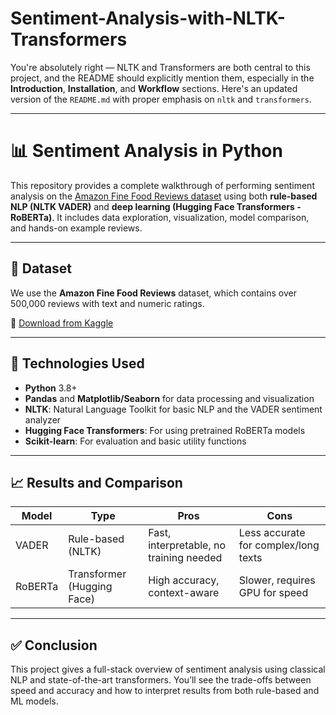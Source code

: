 # Sentiment-Analysis-with-NLTK-Transformers

You're absolutely right — NLTK and Transformers are both central to this project, and the README should explicitly mention them, especially in the **Introduction**, **Installation**, and **Workflow** sections. Here's an updated version of the `README.md` with proper emphasis on `nltk` and `transformers`.

---

# 📊 Sentiment Analysis in Python

This repository provides a complete walkthrough of performing sentiment analysis on the [Amazon Fine Food Reviews dataset](https://www.kaggle.com/datasets/snap/amazon-fine-food-reviews?resource=download) using both **rule-based NLP (NLTK VADER)** and **deep learning (Hugging Face Transformers - RoBERTa)**. It includes data exploration, visualization, model comparison, and hands-on example reviews.

---
## 📁 Dataset

We use the **Amazon Fine Food Reviews** dataset, which contains over 500,000 reviews with text and numeric ratings.

📎 [Download from Kaggle](https://www.kaggle.com/datasets/snap/amazon-fine-food-reviews?resource=download)

---

## 🧰 Technologies Used

* **Python** 3.8+
* **Pandas** and **Matplotlib/Seaborn** for data processing and visualization
* **NLTK**: Natural Language Toolkit for basic NLP and the VADER sentiment analyzer
* **Hugging Face Transformers**: For using pretrained RoBERTa models
* **Scikit-learn**: For evaluation and basic utility functions

---


## 📈 Results and Comparison

| Model   | Type                       | Pros                                    | Cons                                 |
| ------- | -------------------------- | --------------------------------------- | ------------------------------------ |
| VADER   | Rule-based (NLTK)          | Fast, interpretable, no training needed | Less accurate for complex/long texts |
| RoBERTa | Transformer (Hugging Face) | High accuracy, context-aware            | Slower, requires GPU for speed       |

---

## ✅ Conclusion

This project gives a full-stack overview of sentiment analysis using classical NLP and state-of-the-art transformers. You’ll see the trade-offs between speed and accuracy and how to interpret results from both rule-based and ML models.


